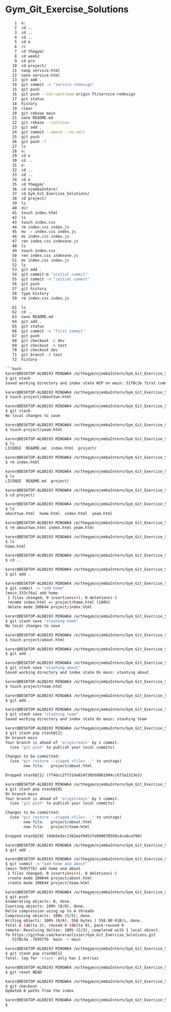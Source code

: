 # Gym_Git_Exercise_Solutions

```bash
    1  e:
    2  cd ..
    3  cd ..
    4  cd ..
    5  cd e
    6  /c
    7  cd thegym/
    8  cd week2
    9  cd pro
   10  cd project/
   11  nanp service.html
   12  nano service.html
   13  git add .
   14  git commit -m "service redesign"
   15  git push
   16  git push --set-upstream origin ft/service-redesign
   17  git status
   18  history
   19  clear
   20  git rebase main
   21  nano README.md
   22  git rebase --continue
   23  git add .
   24  git commit --amend --no-edit
   25  git push
   26  git push -f
   27  ls
   28  e:
   29  cd e
   30  cd ..
   31  e:
   32  cd ..
   33  cd ..
   34  cd e
   35  cd thegym/
   36  cd ojembaIntern/
   37  cd Gym_Git_Exercise_Solutions/
   38  cd project/
   39  ls
   40  dir
   41  touch index.html
   42  ls
   43  touch index.css
   44  rm index.css index.js
   45  mv -r index.css index.js
   46  mv index.css index.js
   47  ren index.css indexone.js
   48  ls
   49  touch index.css
   50  ren index.css indexone.js
   51  mv index.css index.js
   52  ls
   53  git add .
   54  git commit-m "initial commit"
   55  git commit -m "initial commit"
   56  git push
   57  git history
   58  type history
   59  rm index.css index.js


```



```bash
   61  ls
   62  cd ..
   63  nano README.md
   64  git add .
   65  git status
   66  git commit -m "first commit"
   67  git push
   68  git checkout -b dev
   69  git checkout -b test
   70  git checkout dev
   71  git branch -d test
   72  history

```bash
karer@DESKTOP-ALDB193 MINGW64 /e/thegym/ojembaIntern/Gym_Git_Exercise_Solutions (main)
$ git stash
Saved working directory and index state WIP on main: 51f0c3e first commit

karer@DESKTOP-ALDB193 MINGW64 /e/thegym/ojembaIntern/Gym_Git_Exercise_Solutions (main)
$ touch project/abouttwo.html

karer@DESKTOP-ALDB193 MINGW64 /e/thegym/ojembaIntern/Gym_Git_Exercise_Solutions (main)
$ git stash
No local changes to save

karer@DESKTOP-ALDB193 MINGW64 /e/thegym/ojembaIntern/Gym_Git_Exercise_Solutions (main)
$ touch project/yeam.html

karer@DESKTOP-ALDB193 MINGW64 /e/thegym/ojembaIntern/Gym_Git_Exercise_Solutions (main)
$ ls
LICENSE  README.md  index.html  project/

karer@DESKTOP-ALDB193 MINGW64 /e/thegym/ojembaIntern/Gym_Git_Exercise_Solutions (main)
$ rm index.html

karer@DESKTOP-ALDB193 MINGW64 /e/thegym/ojembaIntern/Gym_Git_Exercise_Solutions (main)
$ ls
LICENSE  README.md  project/

karer@DESKTOP-ALDB193 MINGW64 /e/thegym/ojembaIntern/Gym_Git_Exercise_Solutions (main)
$ cd project/

karer@DESKTOP-ALDB193 MINGW64 /e/thegym/ojembaIntern/Gym_Git_Exercise_Solutions/project (main)
$ ls
abouttwo.html  home.html  index.html  yeam.html

karer@DESKTOP-ALDB193 MINGW64 /e/thegym/ojembaIntern/Gym_Git_Exercise_Solutions/project (main)
$ rm abouttwo.html index.html yeam.html

karer@DESKTOP-ALDB193 MINGW64 /e/thegym/ojembaIntern/Gym_Git_Exercise_Solutions/project (main)
$ ls
home.html

karer@DESKTOP-ALDB193 MINGW64 /e/thegym/ojembaIntern/Gym_Git_Exercise_Solutions/project (main)
$ cd ..

karer@DESKTOP-ALDB193 MINGW64 /e/thegym/ojembaIntern/Gym_Git_Exercise_Solutions (main)
$ git add .

karer@DESKTOP-ALDB193 MINGW64 /e/thegym/ojembaIntern/Gym_Git_Exercise_Solutions (main)
$ git commit -m "add home"
[main 233cf6a] add home
 2 files changed, 0 insertions(+), 0 deletions(-)
 rename index.html => project/home.html (100%)
 delete mode 100644 project/index.html

karer@DESKTOP-ALDB193 MINGW64 /e/thegym/ojembaIntern/Gym_Git_Exercise_Solutions (main)
$ git stash save "stashing home"
No local changes to save

karer@DESKTOP-ALDB193 MINGW64 /e/thegym/ojembaIntern/Gym_Git_Exercise_Solutions (main)
$ touch project/about.html

karer@DESKTOP-ALDB193 MINGW64 /e/thegym/ojembaIntern/Gym_Git_Exercise_Solutions (main)
$ git add .

karer@DESKTOP-ALDB193 MINGW64 /e/thegym/ojembaIntern/Gym_Git_Exercise_Solutions (main)
$ git stash save "stashing about"
Saved working directory and index state On main: stashing about

karer@DESKTOP-ALDB193 MINGW64 /e/thegym/ojembaIntern/Gym_Git_Exercise_Solutions (main)
$ touch project/team.html

karer@DESKTOP-ALDB193 MINGW64 /e/thegym/ojembaIntern/Gym_Git_Exercise_Solutions (main)
$ git add .

karer@DESKTOP-ALDB193 MINGW64 /e/thegym/ojembaIntern/Gym_Git_Exercise_Solutions (main)
$ git stash save "stashing team"
Saved working directory and index state On main: stashing team

karer@DESKTOP-ALDB193 MINGW64 /e/thegym/ojembaIntern/Gym_Git_Exercise_Solutions (main)
$ git stash pop stash@{1}
On branch main
Your branch is ahead of 'origin/main' by 1 commit.
  (use "git push" to publish your local commits)

Changes to be committed:
  (use "git restore --staged <file>..." to unstage)
        new file:   project/about.html

Dropped stash@{1} (ff4bcc27f31da824f385dd061904cc673a1313e3)

karer@DESKTOP-ALDB193 MINGW64 /e/thegym/ojembaIntern/Gym_Git_Exercise_Solutions (main)
$ git stash pop stash@{0}
On branch main
Your branch is ahead of 'origin/main' by 1 commit.
  (use "git push" to publish your local commits)

Changes to be committed:
  (use "git restore --staged <file>..." to unstage)
        new file:   project/about.html
        new file:   project/team.html

Dropped stash@{0} (66b5e3ec1362eaf0452fe090070599c4ca8caf90)

karer@DESKTOP-ALDB193 MINGW64 /e/thegym/ojembaIntern/Gym_Git_Exercise_Solutions (main)
$ git add .

karer@DESKTOP-ALDB193 MINGW64 /e/thegym/ojembaIntern/Gym_Git_Exercise_Solutions (main)
$ git commit -m "add home and about"
[main 7b95f7b] add home and about
 2 files changed, 0 insertions(+), 0 deletions(-)
 create mode 100644 project/about.html
 create mode 100644 project/team.html

karer@DESKTOP-ALDB193 MINGW64 /e/thegym/ojembaIntern/Gym_Git_Exercise_Solutions (main)
$ git push
Enumerating objects: 8, done.
Counting objects: 100% (8/8), done.
Delta compression using up to 4 threads
Compressing objects: 100% (5/5), done.
Writing objects: 100% (6/6), 558 bytes | 558.00 KiB/s, done.
Total 6 (delta 2), reused 0 (delta 0), pack-reused 0
remote: Resolving deltas: 100% (2/2), completed with 1 local object.
To https://github.com/kareraolivier/Gym_Git_Exercise_Solutions.git
   51f0c3e..7b95f7b  main -> main

karer@DESKTOP-ALDB193 MINGW64 /e/thegym/ojembaIntern/Gym_Git_Exercise_Solutions (main)
$ git stash pop stash@{1}
fatal: log for 'stash' only has 1 entries

karer@DESKTOP-ALDB193 MINGW64 /e/thegym/ojembaIntern/Gym_Git_Exercise_Solutions (main)
$ git reset HEAD

karer@DESKTOP-ALDB193 MINGW64 /e/thegym/ojembaIntern/Gym_Git_Exercise_Solutions (main)
$ git checkout .
Updated 0 paths from the index

karer@DESKTOP-ALDB193 MINGW64 /e/thegym/ojembaIntern/Gym_Git_Exercise_Solutions (main)
$

```
